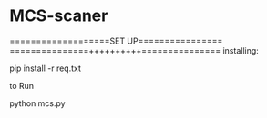 # MCS-scaner
===================SET UP================
 ===============++++++++++===============
installing:

pip install -r req.txt

to Run

python mcs.py

